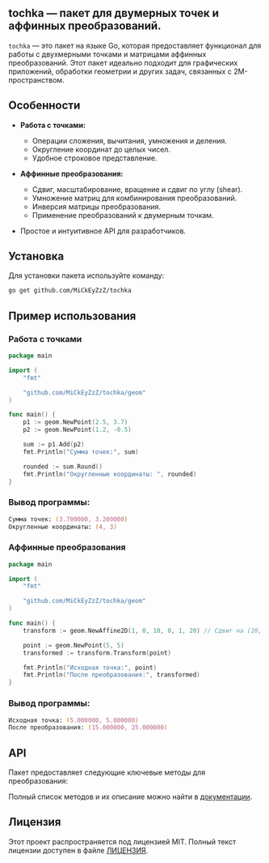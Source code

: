 ## tochka — пакет для двумерных точек и аффинных преобразований.

`tochka` — это пакет на языке Go, которая предоставляет функционал для работы
с двухмерными точками и матрицами аффинных преобразований. Этот пакет идеально
подходит для графических приложений, обработки геометрии и других задач,
связанных с 2М-пространством.

## Особенности

- **Работа с точками:**
  - Операции сложения, вычитания, умножения и деления.
  - Округление координат до целых чисел.
  - Удобное строковое представление.

- **Аффинные преобразования:**
  - Сдвиг, масштабирование, вращение и сдвиг по углу (shear).
  - Умножение матриц для комбинирования преобразований.
  - Инверсия матрицы преобразования.
  - Применение преобразований к двумерным точкам.

- Простое и интуитивное API для разработчиков.

## Установка

Для установки пакета используйте команду:

```zsh
go get github.com/MiCkEyZzZ/tochka
```

## Пример использования

### Работа с точками

```go
package main

import (
	"fmt"

	"github.com/MiCkEyZzZ/tochka/geom"
)

func main() {
	p1 := geom.NewPoint(2.5, 3.7)
	p2 := geom.NewPoint(1.2, -0.5)

	sum := p1.Add(p2)
	fmt.Println("Сумма точек:", sum)

	rounded := sum.Round()
	fmt.Println("Округленные координаты: ", rounded)
}
```

### Вывод программы:

```zsh
Сумма точек: (3.700000, 3.200000)
Округленные координаты: (4, 3)
```

### Аффинные преобразования

```go
package main

import (
	"fmt"

	"github.com/MiCkEyZzZ/tochka/geom"
)

func main() {
	transform := geom.NewAffine2D(1, 0, 10, 0, 1, 20) // Сдвиг на (10, 20)

	point := geom.NewPoint(5, 5)
	transformed := transform.Transform(point)

	fmt.Println("Исходная точка:", point)
	fmt.Println("После преобразования:", transformed)
}
```

### Вывод программы:

```zsh
Исходная точка: (5.000000, 5.000000)
После преобразования: (15.000000, 25.000000)
```

## API

Пакет предоставляет следующие ключевые методы для преобразования:

Полный список методов и их описание можно найти в [документации]().

## Лицензия

Этот проект распространяется под лицензией MIT. Полный текст лицензии доступен в файле [ЛИЦЕНЗИЯ](./LICENSE).

